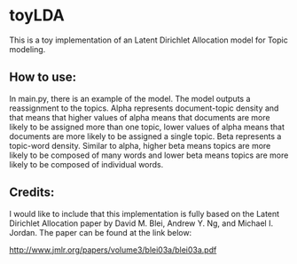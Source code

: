 # toyLDA
This is a toy implementation of an Latent Dirichlet Allocation model for Topic modeling.


## How to use:

In main.py, there is an example of the model. The model outputs a reassignment to the topics. Alpha represents document-topic density and that means that higher values of alpha means that documents are more likely to be assigned more than one topic, lower values of alpha means that documents are more likely to be assigned a single topic. Beta represents a topic-word density. Similar to alpha, higher beta means topics are more likely to be composed of many words and lower beta means topics are more likely to be composed of individual words.

## Credits:

I would like to include that this implementation is fully based on the Latent Dirichlet Allocation paper by David M. Blei, Andrew Y. Ng, and Michael I. Jordan.
The paper can be found at the link below:

http://www.jmlr.org/papers/volume3/blei03a/blei03a.pdf
